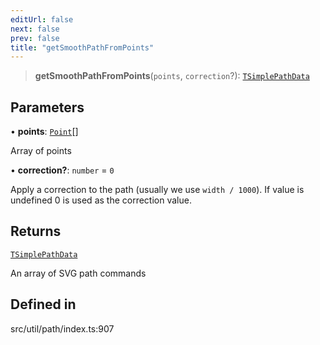```yaml
---
editUrl: false
next: false
prev: false
title: "getSmoothPathFromPoints"
---
```


> **getSmoothPathFromPoints**(`points`, `correction`?): [`TSimplePathData`](/api/namespaces/util/type-aliases/tsimplepathdata/)

## Parameters

• **points**: [`Point`](/api/classes/point/)[]

Array of points

• **correction?**: `number` = `0`

Apply a correction to the path (usually we use `width / 1000`). If value is undefined 0 is used as the correction value.

## Returns

[`TSimplePathData`](/api/namespaces/util/type-aliases/tsimplepathdata/)

An array of SVG path commands

## Defined in

src/util/path/index.ts:907
